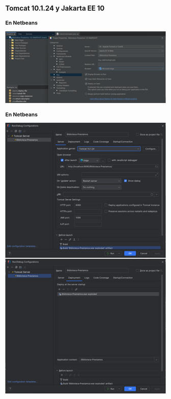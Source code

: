 
## Tomcat 10.1.24 y Jakarta EE 10

### En Netbeans
![img.png](readme/img.png)

### En Netbeans
![img_1.png](readme/img_1.png)
![img_2.png](readme/img_2.png)
